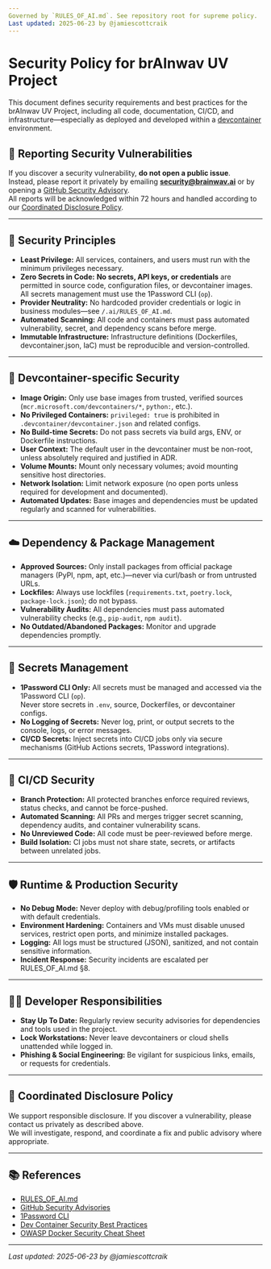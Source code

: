```yaml
---
Governed by `RULES_OF_AI.md`. See repository root for supreme policy.  
Last updated: 2025-06-23 by @jamiescottcraik
---
```


# Security Policy for brAInwav UV Project

This document defines security requirements and best practices for the brAInwav UV Project, including all code, documentation, CI/CD, and infrastructure—especially as deployed and developed within a [devcontainer](https://containers.dev/) environment.

## 📣 Reporting Security Vulnerabilities

If you discover a security vulnerability, **do not open a public issue**.  
Instead, please report it privately by emailing **security@brainwav.ai** or by opening a [GitHub Security Advisory](https://github.com/[OWNER]/[REPO]/security/advisories/new).  
All reports will be acknowledged within 72 hours and handled according to our [Coordinated Disclosure Policy](#coordinated-disclosure-policy).

---

## 🔐 Security Principles

- **Least Privilege:** All services, containers, and users must run with the minimum privileges necessary.
- **Zero Secrets in Code:** **No secrets, API keys, or credentials** are permitted in source code, configuration files, or devcontainer images.  
  All secrets management must use the 1Password CLI (`op`).
- **Provider Neutrality:** No hardcoded provider credentials or logic in business modules—see `/.ai/RULES_OF_AI.md`.
- **Automated Scanning:** All code and containers must pass automated vulnerability, secret, and dependency scans before merge.
- **Immutable Infrastructure:** Infrastructure definitions (Dockerfiles, devcontainer.json, IaC) must be reproducible and version-controlled.

---

## 🐳 Devcontainer-specific Security

- **Image Origin:** Only use base images from trusted, verified sources (`mcr.microsoft.com/devcontainers/*`, `python:`, etc.).
- **No Privileged Containers:** `privileged: true` is prohibited in `.devcontainer/devcontainer.json` and related configs.
- **No Build-time Secrets:** Do not pass secrets via build args, ENV, or Dockerfile instructions.
- **User Context:** The default user in the devcontainer must be non-root, unless absolutely required and justified in ADR.
- **Volume Mounts:** Mount only necessary volumes; avoid mounting sensitive host directories.
- **Network Isolation:** Limit network exposure (no open ports unless required for development and documented).
- **Automated Updates:** Base images and dependencies must be updated regularly and scanned for vulnerabilities.

---

## ☁️ Dependency & Package Management

- **Approved Sources:** Only install packages from official package managers (PyPI, npm, apt, etc.)—never via curl/bash or from untrusted URLs.
- **Lockfiles:** Always use lockfiles (`requirements.txt`, `poetry.lock`, `package-lock.json`); do not bypass.
- **Vulnerability Audits:** All dependencies must pass automated vulnerability checks (e.g., `pip-audit`, `npm audit`).
- **No Outdated/Abandoned Packages:** Monitor and upgrade dependencies promptly.

---

## 🔑 Secrets Management

- **1Password CLI Only:** All secrets must be managed and accessed via the 1Password CLI (`op`).  
  Never store secrets in `.env`, source, Dockerfiles, or devcontainer configs.
- **No Logging of Secrets:** Never log, print, or output secrets to the console, logs, or error messages.
- **CI/CD Secrets:** Inject secrets into CI/CD jobs only via secure mechanisms (GitHub Actions secrets, 1Password integrations).

---

## 🔎 CI/CD Security

- **Branch Protection:** All protected branches enforce required reviews, status checks, and cannot be force-pushed.
- **Automated Scanning:** All PRs and merges trigger secret scanning, dependency audits, and container vulnerability scans.
- **No Unreviewed Code:** All code must be peer-reviewed before merge.
- **Build Isolation:** CI jobs must not share state, secrets, or artifacts between unrelated jobs.

---

## 🛡️ Runtime & Production Security

- **No Debug Mode:** Never deploy with debug/profiling tools enabled or with default credentials.
- **Environment Hardening:** Containers and VMs must disable unused services, restrict open ports, and minimize installed packages.
- **Logging:** All logs must be structured (JSON), sanitized, and not contain sensitive information.
- **Incident Response:** Security incidents are escalated per RULES_OF_AI.md §8.

---

## 👩‍💻 Developer Responsibilities

- **Stay Up To Date:** Regularly review security advisories for dependencies and tools used in the project.
- **Lock Workstations:** Never leave devcontainers or cloud shells unattended while logged in.
- **Phishing & Social Engineering:** Be vigilant for suspicious links, emails, or requests for credentials.

---

## 🤝 Coordinated Disclosure Policy

We support responsible disclosure. If you discover a vulnerability, please contact us privately as described above.  
We will investigate, respond, and coordinate a fix and public advisory where appropriate.

---

## 📚 References

- [RULES_OF_AI.md](./.ai/RULES_OF_AI.md)
- [GitHub Security Advisories](https://docs.github.com/en/code-security/security-advisories/repository-security-advisories/about-repository-security-advisories)
- [1Password CLI](https://developer.1password.com/docs/cli/)
- [Dev Container Security Best Practices](https://containers.dev/implementors/security/)
- [OWASP Docker Security Cheat Sheet](https://cheatsheetseries.owasp.org/cheatsheets/Docker_Security_Cheat_Sheet.html)

---

_Last updated: 2025-06-23 by @jamiescottcraik_